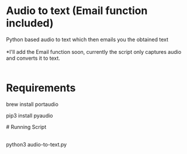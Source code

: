 # Audio to text (Email function included)
Python based audio to text which then emails you the obtained text
<br>
<br>
*I'll add the Email function soon, currently the script only captures audio and converts it to text. 
<br>
<br>
# Requirements
<p>brew install portaudio</p>
<p>pip3 install pyaudio</p>
# Running Script
<br>
<br>
<p>python3 audio-to-text.py</p>
